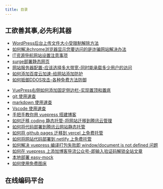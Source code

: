 ```yaml
---
title: 目录
---
```


## 工欲善其事,必先利其器

* [WordPress后台上传文件大小受限制解除方法](./resolve-wpfilebig)
* [如何解决chrome浏览器显示您要访问的是诈骗网站解决办法](./resolve-nosafe-web)
* [IT资源导航网站设置注意事项](./nav-itlan-cn)
* [surge部署静态网页](./surge-info)
* [网站服务器配置-应该选择多大带宽-同时能承载多少用户的访问](./web-config-daikuan)
* [如何添加百度云加速-给网站添加防护](./add-su-baidu)
* [如何抵御DDOS攻击-各种免费方法防御](./fangyu-ddos)
- [VuePress右侧如何添加固定侧边栏-实现置顶和置底](vuepress-slidebar-top) 
- [git 使用速查](./git-common-problem)
- [markdown 使用速查](./markdown-use-guide)
- [Vscode 使用速查](./vscode-guide)
- [手把手教你用 vuepress 搭建博客](./vuepress-build-blog)
- [如何迁移 coding 静态托管-将网站迁移到腾讯云管理](./transfer-coding-to-tengxun)
- [如何将代码部署到腾讯云网站静态托管](./tencent-cloud-website-host)
- [如何将 github pages 迁移到 vercel 上免费托管](./vercel-hosting)
- [如何将网站代码部署到 netlify 上免费托管](./netlify-hosting)
- [如何解决 vuepress 编译打包失败即 window/document is not defined 问题](./pack-fail-window-problem)
- [如何在 vuepress 上添加博客导流公众号-即输入验证码解锁全站文章](./add-blog-guide)
  <!-- - [虚拟主机选择](./virtual-host-select) -->
- [本地部署 easy-mock](./local-deploy-easy-mock)
- [如何使用免费图床](./how-use-free-drawbed)
  <!-- - [云服务器建站](./cloud-server-construction) -->

## 在线编码平台

<onlinecode-CodePlatform />

<footer-FooterLink :isShareLink="true" :isDaShang="true" />
<footer-FeedBack />
